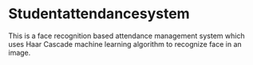 # Studentattendancesystem
This is a face recognition based attendance management system which uses Haar Cascade machine
learning algorithm to recognize face in an image.
